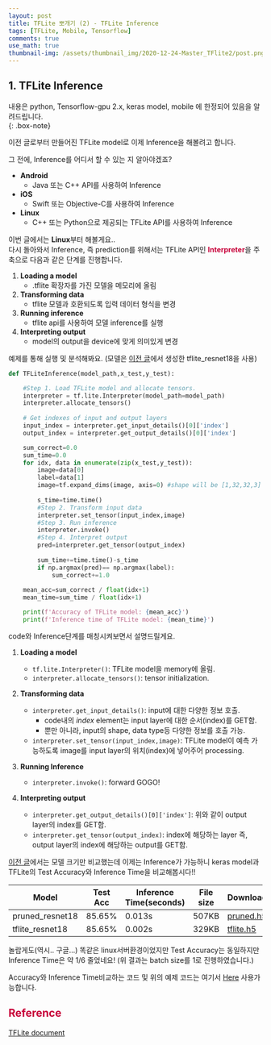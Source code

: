 ```yaml
---
layout: post
title: TFLite 뽀개기 (2) - TFLite Inference
tags: [TFLite, Mobile, Tensorflow]
comments: true
use_math: true
thumbnail-img: /assets/thumbnail_img/2020-12-24-Master_TFlite2/post.png
---
```


## 1. TFLite Inference  
내용은 python, Tensorflow-gpu 2.x, keras model, mobile 에 한정되어 있음을 알려드립니다.  
{: .box-note}

이전 글로부터 만들어진 TFLite model로 이제 Inference을 해볼려고 합니다.  

그 전에, Inference를 어디서 할 수 있는 지 알아야겠죠?

- **Android**
    - Java 또는 C++ API를 사용하여 Inference
- **iOS**
    - Swift 또는 Objective-C를 사용하여 Inference
- **Linux**
    - C++ 또는 Python으로 제공되는 TFLite API를 사용하여 Inference

이번 글에서는 **Linux**부터 해볼게요..  
다시 돌아와서 Inference, 즉 prediction를 위해서는 TFLite API인 <span style="color:#C70039">**Interpreter**</span>을 주축으로 다음과 같은 단계를 진행합니다.

1. **Loading a model**
    - .tflite 확장자를 가진 모델을 메모리에 올림
2. **Transforming data**
    - tflite 모델과 호환되도록 입력 데이터 형식을 변경
3. **Running inference**
    - tflite api를 사용하여 모델 inference를 실행
4. **Interpreting output**
    - model의 output을 device에 맞게 의미있게 변경


예제를 통해 실행 및 분석해봐요.
(모델은 [이전 글](https://da2so.github.io/2020-12-23-Master_TFlite/)에서 생성한 tflite_resnet18을 사용)

```python
def TFLiteInference(model_path,x_test,y_test):

    #Step 1. Load TFLite model and allocate tensors.
    interpreter = tf.lite.Interpreter(model_path=model_path)
    interpreter.allocate_tensors()
    
    # Get indexes of input and output layers
    input_index = interpreter.get_input_details()[0]['index']
    output_index = interpreter.get_output_details()[0]['index']

    sum_correct=0.0
    sum_time=0.0
    for idx, data in enumerate(zip(x_test,y_test)):
        image=data[0]
        label=data[1]
        image=tf.expand_dims(image, axis=0) #shape will be [1,32,32,3]
        
        s_time=time.time()
        #Step 2. Transform input data
        interpreter.set_tensor(input_index,image)
        #Step 3. Run inference
        interpreter.invoke()
        #Step 4. Interpret output
        pred=interpreter.get_tensor(output_index)
        
        sum_time+=time.time()-s_time
        if np.argmax(pred)== np.argmax(label):
            sum_correct+=1.0
    
    mean_acc=sum_correct / float(idx+1)
    mean_time=sum_time / float(idx+1)

    print(f'Accuracy of TFLite model: {mean_acc}')
    print(f'Inference time of TFLite model: {mean_time}')

```

code와 Inference단계를 매칭시켜보면서 설명드릴게요.

1. **Loading a model**
    -  ```tf.lite.Interpreter()```: TFLite model을 memory에 올림.
    -  ```interpreter.allocate_tensors()```: tensor initialization.

2. **Transforming data**
    - ```interpreter.get_input_details()```: input에 대한 다양한 정보 호출.
        - code내의 *index* element는 input layer에 대한 순서(index)를 GET함.
        - 뿐만 아니라, input의 shape, data type등 다양한 정보를 호출 가능.
    - ```interpreter.set_tensor(input_index,image)```: TFLite model이 예측 가능하도록 image를 input layer의 위치(index)에 넣어주어 processing.

3. **Running Inference**
    - ```interpreter.invoke()```: forward GOGO!

4. **Interpreting output**
    - ```interpreter.get_output_details()[0]['index']```: 위와 같이 output layer의 index를 GET함.
    - ```interpreter.get_tensor(output_index)```: index에 해당하는 layer 즉, output layer의 index에 해당하는 output를 GET함.



[이전 글](https://da2so.github.io/2020-12-23-Master_TFlite/)에서는 모델 크기만 비교했는데 이제는 Inference가 가능하니 keras model과 TFLite의 Test Accuracy와 Inference Time을 비교해봅시다!!

|Model|Test Acc|Inference Time(seconds)|File size|Download|
|-----|--------|-----------------------|---------|--------|
|pruned_resnet18|85.65%|0.013s|507KB|[pruned.h5](https://drive.google.com/file/d/15fmEkZYk0bvi_9YbsBw5jZELuzoz7gym/view?usp=sharing)|
|tflite_resnet18|85.65%|0.002s|329KB|[tflite.h5](https://drive.google.com/file/d/1IpjGsOwqaqBg3S7RqSxVR3aN0qOF_AMS/view?usp=sharing)|

놀랍게도(역시.. 구글...) 똑같은 linux서버환경이었지만 Test Accuracy는 동일하지만 Inference Time은 약 1/6 줄었네요!
(위 결과는 batch size를 1로 진행하였습니다.)

Accuracy와 Inference Time비교하는 코드 및 위의 예제 코드는 여기서 [Here](https://github.com/da2so/Conquer_TFLite/blob/main/2_TFLiteInference.py) 사용가능합니다.


## <span style="color:#C70039 "> Reference </span>

[TFLite document](https://www.tensorflow.org/lite/guide)